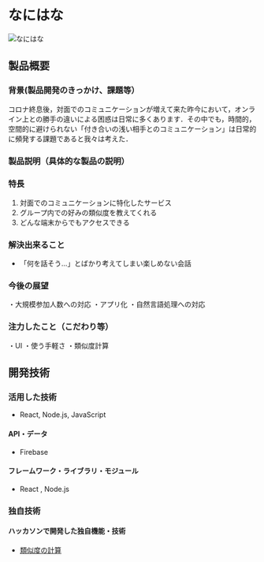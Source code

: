 # なにはな

![なにはな](https://github.com/user-attachments/assets/22e64742-815e-4692-b199-13d0248e0cf8)

## 製品概要
### 背景(製品開発のきっかけ、課題等）
コロナ終息後，対面でのコミュニケーションが増えて来た昨今において，オンライン上との勝手の違いによる困惑は日常に多くあります．その中でも，時間的，空間的に避けられない「付き合いの浅い相手とのコミュニケーション」は日常的に頻発する課題であると我々は考えた．
### 製品説明（具体的な製品の説明）
### 特長
1. 対面でのコミュニケーションに特化したサービス
2. グループ内での好みの類似度を教えてくれる
3. どんな端末からでもアクセスできる

### 解決出来ること
- 「何を話そう...」とばかり考えてしまい楽しめない会話
### 今後の展望
・大規模参加人数への対応
・アプリ化
・自然言語処理への対応
### 注力したこと（こだわり等）
・UI
・使う手軽さ
・類似度計算

## 開発技術
### 活用した技術
- React, Node.js, JavaScript
#### API・データ
- Firebase
#### フレームワーク・ライブラリ・モジュール
- React , Node.js

### 独自技術
#### ハッカソンで開発した独自機能・技術
- [類似度の計算](https://github.com/jphacks/sd_2407/commit/8c2589ccb7ca97cc831029f412a938c0957b9aa1)
